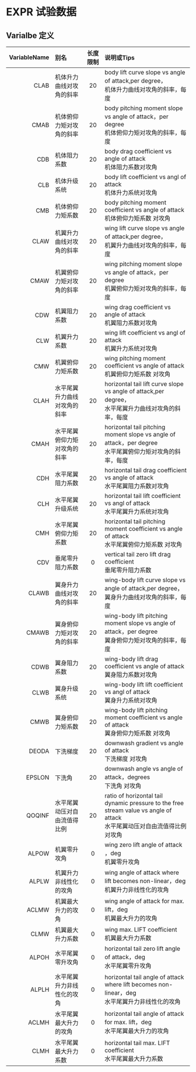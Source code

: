 # EXPR 试验数据

## Varialbe 定义

| VariableName | 别名             | 长度限制 | 说明或Tips                                  |
| -----------: | :------------- | :--: | :--------------------------------------- |
|         CLAB | 机体升力曲线对攻角的斜率   |  20  | body lift curve slope vs angle of attack,per degree，                <br>机体升力曲线对攻角的斜率，每度 |
|         CMAB | 机体俯仰力矩对攻角的斜率   |  20  | body pitching moment slope vs angle of attack，per degree            <br>机体俯仰力矩对攻角的斜率，每度 |
|          CDB | 机体阻力系数         |  20  | body drag coefficient vs angle of attack                             <br>机体阻力系数对攻角 |
|          CLB | 机体升级系统         |  20  | body lift coefficient vs angl  of attack                             <br>机体升力系统对攻角 |
|          CMB | 机体俯仰力矩系数       |  20  | body pitching moment coefficient vs angle of attack                  <br>机体俯仰力矩系数 对攻角 |
|         CLAW | 机翼升力曲线对攻角的斜率   |  20  | wing lift curve slope vs angle of attack,per degree，                <br>机翼升力曲线对攻角的斜率，每度 |
|         CMAW | 机翼俯仰力矩对攻角的斜率   |  20  | wing pitching moment slope vs angle of attack，per degree            <br>机翼俯仰力矩对攻角的斜率，每度 |
|          CDW | 机翼阻力系数         |  20  | wing drag coefficient vs angle of attack                             <br>机翼阻力系数对攻角 |
|          CLW | 机翼升力系数         |  20  | wing lift coefficient vs angl  of attack                             <br>机翼升力系统对攻角 |
|          CMW | 机翼俯仰力矩系数       |  20  | wing pitching moment coefficient vs angle of attack                  <br>机翼俯仰力矩系数 对攻角 |
|         CLAH | 水平尾翼升力曲线对攻角的斜率 |  20  | horizontal tail lift curve slope vs angle of attack,per degree，     <br>水平尾翼升力曲线对攻角的斜率，每度 |
|         CMAH | 水平尾翼俯仰力矩对攻角的斜率 |  20  | horizontal tail pitching moment slope vs angle of attack，per degree <br>水平尾翼俯仰力矩对攻角的斜率，每度 |
|          CDH | 水平尾翼阻力系数       |  20  | horizontal tail drag coefficient vs angle of attack                  <br>水平尾翼阻力系数对攻角 |
|          CLH | 水平尾翼升级系统       |  20  | horizontal tail lift coefficient vs angl  of attack                  <br>水平尾翼升力系统对攻角 |
|          CMH | 水平尾翼俯仰力矩系数     |  20  | horizontal tail pitching moment coefficient vs angle of attack       <br>水平尾翼俯仰力矩系数 对攻角 |
|          CDV | 垂尾零升阻力系数       |  0   | vertical tail zero lift drag coefficient                             <br>垂尾零升阻力系数 |
|        CLAWB | 翼身升力曲线对攻角的斜率   |  20  | wing-body lift curve slope vs angle of attack,per degree，           <br>翼身升力曲线对攻角的斜率，每度 |
|        CMAWB | 翼身俯仰力矩对攻角的斜率   |  20  | wing-body lift pitching moment slope vs angle of attack，per degree  <br>翼身俯仰力矩对攻角的斜率，每度 |
|         CDWB | 翼身阻力系数         |  20  | wing-body lift drag coefficient vs angle of attack                   <br>翼身阻力系数对攻角 |
|         CLWB | 翼身升级系统         |  20  | wing-body lift lift coefficient vs angl  of attack                   <br>翼身升力系统对攻角 |
|         CMWB | 翼身俯仰力矩系数       |  20  | wing-body lift pitching moment coefficient vs angle of attack        <br>翼身俯仰力矩系数 对攻角 |
|        DEODA | 下洗梯度           |  20  | downwash gradient vs angle of attack                                 <br>下洗梯度 对攻角 |
|       EPSLON | 下洗角            |  20  | downwash angle vs angle of attack，degrees                           <br>下洗角 对攻角 |
|       QOQINF | 水平尾翼动压对自由流值得比例 |  20  | ratio of horizontal tail dynamic pressure to the free stream value vs angle of attack  <br>水平尾翼动压对自由流值得比例 对攻角 |
|        ALPOW | 机翼零升攻角         |  0   | wing zero lift angle of attack ，deg                                 <br>机翼零升攻角 |
|        ALPLW | 机翼升力非线性化的攻角    |  0   | wing angle of attack where lift becomes non-linear，deg              <br>机翼升力非线性化的攻角 |
|        ACLMW | 机翼最大升力的攻角      |  0   | wing angle of attack for max. lift，deg                              <br>机翼最大升力的攻角 |
|         CLMW | 机翼最大升力系数       |  0   | wing max. LIFT coefficient                                           <br>机翼最大升力系数 |
|        ALPOH | 水平尾翼零升攻角       |  0   | horizontal tail zero lift angle of attack，deg                       <br>水平尾翼零升攻角 |
|        ALPLH | 水平尾翼升力非线性化的攻角  |  0   | horizontal tail angle of attack where lift becomes non-linear，deg   <br>水平尾翼升力非线性化的攻角 |
|        ACLMH | 水平尾翼最大升力的攻角    |  0   | horizontal tail angle of attack for max. lift，deg                   <br>水平尾翼最大升力的攻角 |
|         CLMH | 水平尾翼最大升力系数     |  0   | horizontal tail max. LIFT coefficient                                <br>水平尾翼最大升力系数 |